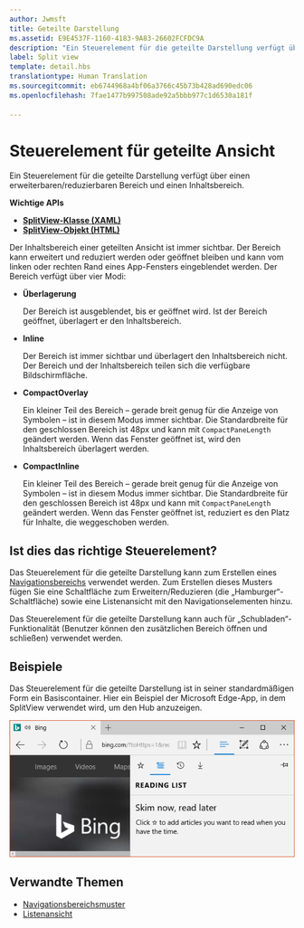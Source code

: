 ```yaml
---
author: Jwmsft
title: Geteilte Darstellung
ms.assetid: E9E4537F-1160-4183-9A83-26602FCFDC9A
description: "Ein Steuerelement für die geteilte Darstellung verfügt über einen erweiterbaren/reduzierbaren Bereich und einen Inhaltsbereich."
label: Split view
template: detail.hbs
translationtype: Human Translation
ms.sourcegitcommit: eb6744968a4bf06a3766c45b73b428ad690edc06
ms.openlocfilehash: 7fae1477b997508ade92a5bbb977c1d6530a181f

---
```

# Steuerelement für geteilte Ansicht

<link rel="stylesheet" href="https://az835927.vo.msecnd.net/sites/uwp/Resources/css/custom.css"> 

Ein Steuerelement für die geteilte Darstellung verfügt über einen erweiterbaren/reduzierbaren Bereich und einen Inhaltsbereich.

<div class="important-apis" >
<b>Wichtige APIs</b><br/>
<ul>
<li><a href="https://msdn.microsoft.com/library/windows/apps/dn864360"><strong>SplitView-Klasse (XAML)</strong></a></li>
<li><a href="https://msdn.microsoft.com/library/windows/apps/dn919970"><strong>SplitView-Objekt (HTML)</strong></a></li>
</ul>

</div>
</div>




 Der Inhaltsbereich einer geteilten Ansicht ist immer sichtbar. Der Bereich kann erweitert und reduziert werden oder geöffnet bleiben und kann vom linken oder rechten Rand eines App-Fensters eingeblendet werden. Der Bereich verfügt über vier Modi:

-   **Überlagerung**

    Der Bereich ist ausgeblendet, bis er geöffnet wird. Ist der Bereich geöffnet, überlagert er den Inhaltsbereich.

-   **Inline**

    Der Bereich ist immer sichtbar und überlagert den Inhaltsbereich nicht. Der Bereich und der Inhaltsbereich teilen sich die verfügbare Bildschirmfläche.

-   **CompactOverlay**

    Ein kleiner Teil des Bereich – gerade breit genug für die Anzeige von Symbolen – ist in diesem Modus immer sichtbar. Die Standardbreite für den geschlossen Bereich ist 48px und kann mit `CompactPaneLength` geändert werden. Wenn das Fenster geöffnet ist, wird den Inhaltsbereich überlagert werden.

-   **CompactInline**

    Ein kleiner Teil des Bereich – gerade breit genug für die Anzeige von Symbolen – ist in diesem Modus immer sichtbar. Die Standardbreite für den geschlossen Bereich ist 48px und kann mit `CompactPaneLength` geändert werden. Wenn das Fenster geöffnet ist, reduziert es den Platz für Inhalte, die weggeschoben werden.

## Ist dies das richtige Steuerelement?

Das Steuerelement für die geteilte Darstellung kann zum Erstellen eines [Navigationsbereichs](nav-pane.md) verwendet werden. Zum Erstellen dieses Musters fügen Sie eine Schaltfläche zum Erweitern/Reduzieren (die „Hamburger“-Schaltfläche) sowie eine Listenansicht mit den Navigationselementen hinzu.

Das Steuerelement für die geteilte Darstellung kann auch für „Schubladen“-Funktionalität (Benutzer können den zusätzlichen Bereich öffnen und schließen) verwendet werden.

## Beispiele

Das Steuerelement für die geteilte Darstellung ist in seiner standardmäßigen Form ein Basiscontainer. Hier ein Beispiel der Microsoft Edge-App, in dem SplitView verwendet wird, um den Hub anzuzeigen.

![Beispiel für die geteilte Darstellung mit Microsoft Edge](images/split_view_Edge.png)



## Verwandte Themen


* [Navigationsbereichsmuster](nav-pane.md)
* [Listenansicht](lists.md)
 

 



<!--HONumber=Aug16_HO3-->


